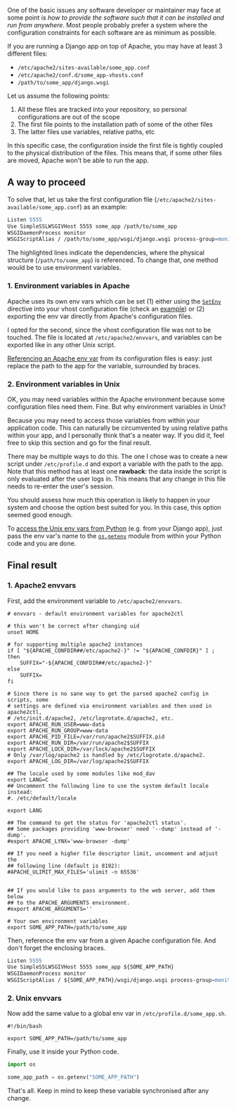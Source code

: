 One of the basic issues any software developer or maintainer may face at some point is *how to provide the software such that it can be installed and run from anywhere*. Most people probably prefer a system where the configuration constraints for each software are as minimum as possible.

If you are running a Django app on top of Apache, you may have at least 3 different files:

* `/etc/apache2/sites-available/some_app.conf`
* `/etc/apache2/conf.d/some_app-vhosts.conf`
* `/path/to/some_app/django.wsgi`

Let us assume the following points:

1. All these files are tracked into your repository, so personal configurations are out of the scope
1. The first file points to the installation path of some of the other files
1. The latter files use variables, relative paths, etc

In this specific case, the configuration inside the first file is tightly coupled to the physical distribution of the files. This means that, if some other files are moved, Apache won't be able to run the app.

## A way to proceed

To solve that, let us take the first configuration file (`/etc/apache2/sites-available/some_app.conf`) as an example:

```apache
Listen 5555
Use SimpleSSLWSGIVHost 5555 some_app /path/to/some_app
WSGIDaemonProcess monitor
WSGIScriptAlias / /path/to/some_app/wsgi/django.wsgi process-group=monitor application-group=%{GLOBAL}
```

The highlighted lines indicate the dependencies, where the physical structure (`/path/to/some_app`) is referenced. To change that, one method would be to use environment variables.

### 1. Environment variables in Apache

Apache uses its own env vars which can be set (1) either using the [`SetEnv`](http://httpd.apache.org/docs/2.0/mod/mod_env.html#setenv) directive into your vhost configuration file (check an [example](http://stackoverflow.com/questions/10902433/setting-environment-variables-for-accessing-in-php)) or (2) exporting the env var directly from Apache's configuration files.

I opted for the second, since the vhost configuration file was not to be touched. The file is located at `/etc/apache2/envvars`, and variables can be exported like in any other Unix script.

<u>Referencing an Apache env var</u> from its configuration files is easy: just replace the path to the app for the variable, surrounded by braces.

### 2. Environment variables in Unix

OK, you may need variables within the Apache environment because some configuration files need them. Fine. But why environment variables in Unix?

Because you may need to access those variables from within your application code. This can naturally be circumvented by using relative paths within your app, and I personally think that's a neater way. If you did it, feel free to skip this section and go for the final result.

There may be multiple ways to do this. The one I chose was to create a new script under `/etc/profile.d` and export a variable with the path to the app. Note that this method has at least one **rawback**: the data inside the script is only evaluated after the user logs in. This means that any change in this file needs to re-enter the user's session.

You should assess how much this operation is likely to happen in your system and choose the option best suited for you. In this case, this option seemed good enough.

To <u>access the Unix env vars from Python</u> (e.g. from your Django app), just pass the env var's name to the [`os.getenv`](https://docs.python.org/2/library/os.html#os.getenv) module from within your Python code and you are done.

## Final result

### 1. Apache2 envvars

First, add the environment variable to `/etc/apache2/envvars`.

```shell
# envvars - default environment variables for apache2ctl

# this won't be correct after changing uid
unset HOME

# for supporting multiple apache2 instances
if [ "${APACHE_CONFDIR##/etc/apache2-}" != "${APACHE_CONFDIR}" ] ; then
	SUFFIX="-${APACHE_CONFDIR##/etc/apache2-}"
else
	SUFFIX=
fi

# Since there is no sane way to get the parsed apache2 config in scripts, some
# settings are defined via environment variables and then used in apache2ctl,
# /etc/init.d/apache2, /etc/logrotate.d/apache2, etc.
export APACHE_RUN_USER=www-data
export APACHE_RUN_GROUP=www-data
export APACHE_PID_FILE=/var/run/apache2$SUFFIX.pid
export APACHE_RUN_DIR=/var/run/apache2$SUFFIX
export APACHE_LOCK_DIR=/var/lock/apache2$SUFFIX
# Only /var/log/apache2 is handled by /etc/logrotate.d/apache2.
export APACHE_LOG_DIR=/var/log/apache2$SUFFIX

## The locale used by some modules like mod_dav
export LANG=C
## Uncomment the following line to use the system default locale instead:
#. /etc/default/locale

export LANG

## The command to get the status for 'apache2ctl status'.
## Some packages providing 'www-browser' need '--dump' instead of '-dump'.
#export APACHE_LYNX='www-browser -dump'

## If you need a higher file descriptor limit, uncomment and adjust the
## following line (default is 8192):
#APACHE_ULIMIT_MAX_FILES='ulimit -n 65536'


## If you would like to pass arguments to the web server, add them below
## to the APACHE_ARGUMENTS environment.
#export APACHE_ARGUMENTS=''

# Your own environment variables
export SOME_APP_PATH=/path/to/some_app
```

Then, reference the env var from a given Apache configuration file. And don't forget the enclosing braces.

```apache
Listen 5555
Use SimpleSSLWSGIVHost 5555 some_app ${SOME_APP_PATH}
WSGIDaemonProcess monitor
WSGIScriptAlias / ${SOME_APP_PATH}/wsgi/django.wsgi process-group=monitor application-group=%{GLOBAL}
```

### 2. Unix envvars

Now add the same value to a global env var in `/etc/profile.d/some_app.sh`.

```shell
#!/bin/bash

export SOME_APP_PATH=/path/to/some_app
```

Finally, use it inside your Python code.

```python
import os

some_app_path = os.getenv("SOME_APP_PATH")
```

That's all. Keep in mind to keep these variable synchronised after any change.